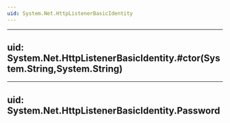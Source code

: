 ```yaml
---
uid: System.Net.HttpListenerBasicIdentity
---
```


---
uid: System.Net.HttpListenerBasicIdentity.#ctor(System.String,System.String)
---

---
uid: System.Net.HttpListenerBasicIdentity.Password
---
